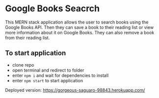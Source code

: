 # Google Books Seacrch

This MERN stack application allows the user to search books using the Google Books API. Then they can save a book to their reading list or view more information about it on Google Books. They can also remove a book from their reading list.

## To start application

- clone repo
- open terminal and redirect to folder
- enter `npm i` and wait for dependencies to install
- enter `npm start` to start application

Deployed version: <https://gorgeous-saguaro-98843.herokuapp.com/>
